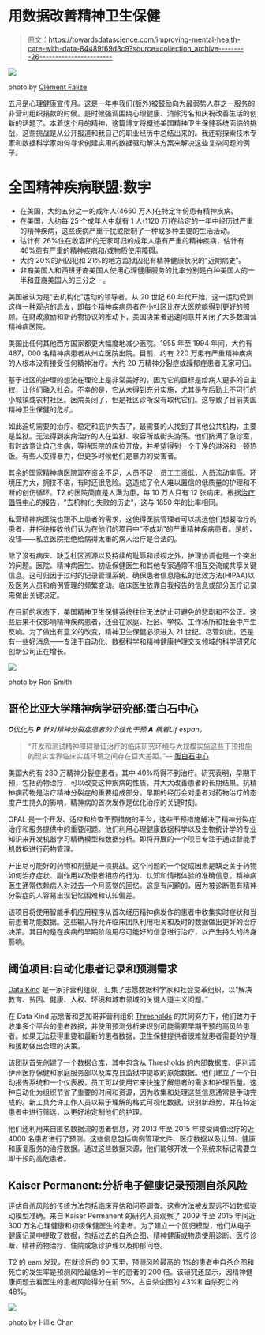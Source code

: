 # 用数据改善精神卫生保健

> 原文：<https://towardsdatascience.com/improving-mental-health-care-with-data-84489f69d8c9?source=collection_archive---------26----------------------->

![](img/da2ef7fd33599c14f1fea4f85852bc0d.png)

photo by [Clément Falize](https://unsplash.com/@centelm)

五月是心理健康宣传月。这是一年中我们(额外)被鼓励向为最弱势人群之一服务的非营利组织捐款的时候。是时候强调围绕心理健康、消除污名和庆祝改善生活的创新的话题了。本着这个月的精神，这篇博文将概述美国精神卫生保健系统面临的挑战，这些挑战是从公开报道和我自己的职业经历中总结出来的。我还将探索技术专家和数据科学家如何寻求创建实用的数据驱动解决方案来解决这些复杂问题的例子。

# 全国精神疾病联盟:数字

*   在美国，大约五分之一的成年人(4660 万人)在特定年份患有精神疾病。
*   在美国，大约每 25 个成年人中就有 1 人(1120 万)在给定的一年中经历过严重的精神疾病，这些疾病严重干扰或限制了一种或多种主要的生活活动。
*   估计有 26%住在收容所的无家可归的成年人患有严重的精神疾病，估计有 46%患有严重的精神疾病和/或物质使用障碍。
*   大约 20%的州囚犯和 21%的地方监狱囚犯有精神健康状况的“近期病史”。
*   非裔美国人和西班牙裔美国人使用心理健康服务的比率分别是白种美国人的一半和亚裔美国人的三分之一。

美国被认为是“去机构化”运动的领导者。从 20 世纪 60 年代开始，这一运动受到这样一种观点的启发，即每个精神疾病患者在小社区比在大医院能得到更好的照顾。在财政激励和新药物协议的推动下，美国决策者迅速同意并关闭了大多数国营精神病医院。

美国比任何其他西方国家都更大幅度地减少医院。1955 年至 1994 年间，大约有 487，000 名精神病患者从州立医院出院。目前，约有 220 万患有严重精神疾病的人根本没有接受任何精神治疗。大约 20 万精神分裂症或躁郁症患者无家可归。

基于社区的护理的想法在理论上是非常美好的，因为它的目标是给病人更多的自主权，让他们融入社会。不幸的是，它从未得到充分实施，尤其是在后勤上不可行的小城镇或农村社区。医院关闭了，但是社区诊所没有取代它们。这导致了目前美国精神卫生保健的危机。

如此迫切需要的治疗、稳定和庇护失去了，最需要的人找到了其他公共机构，主要是监狱。无法得到疾病治疗的人在监狱、收容所或街头游荡。他们挤满了急诊室，有时故意让自己生病，等待医院的床位开放，并希望得到一个干净的淋浴和一顿热饭。有些人变得暴力，但更多时候他们是暴力的受害者。

其余的国家精神病医院现在资金不足，人员不足，员工工资低，人员流动率高。环境压力大，拥挤不堪，有时还很危险。这造成了令人难以置信的低质量的护理和不断的创伤循环。T2 的医院简直是人满为患，每 10 万人只有 12 张病床。根据[治疗倡导中心](https://www.treatmentadvocacycenter.org/)的报告，“去机构化:失败的历史”，这与 1850 年的比率相同。

私营精神病医院也跟不上患者的需求，这使得医院管理者可以挑选他们想要治疗的患者，并拒绝接收他们认为在他们的项目中“不成功”的严重精神疾病患者。是的，没错——私立医院拒绝给病得太重的病人治疗是合法的。

除了没有病床、缺乏社区资源以及持续的耻辱和歧视之外，护理协调也是一个突出的问题。医院、精神病医生、初级保健医生和其他专家通常不相互交流或共享关键信息。这可归因于过时的记录管理系统、确保患者信息隐私的低效方法(HIPAA)以及医务人员和病例管理的频繁变动。临床医生依靠自我报告的信息或部分医疗记录来做出关键决定。

在目前的状态下，美国精神卫生保健系统往往无法防止可避免的悲剧和不公正。这些后果不仅影响精神疾病患者，还会在家庭、社区、学校、工作场所和社会中产生反响。为了做出有意义的改变，精神卫生保健必须进入 21 世纪。尽管如此，还是有一些好消息——专注于自动化、数据科学和精神健康护理交叉领域的科学研究和创新公司正在增长。

![](img/78ac4f4b7ba6869d31383e6a9c158298.png)

photo by Ron Smith

## 哥伦比亚大学精神病学研究部:蛋白石中心

***O***优化与 ***P*** *针对精神分裂症患者的个性化干预* ***A*** *横着****L****if espan。*

> “开发和测试精神障碍循证治疗的临床研究环境与大规模实施这些干预措施的现实世界临床实践环境之间存在巨大差距。”— [蛋白石中心](https://www.columbiapsychiatry.org/research/research-centers/optimizing-and-personalizing-interventions-people-schizophrenia-across)

美国大约有 280 万精神分裂症患者，其中 40%将得不到治疗。研究表明，早期干预，包括药物治疗，可以改变这种疾病的性质，并大大改善患者的长期结果。抗精神病药物是治疗精神分裂症的重要组成部分。早期的经历会对患者对药物治疗的态度产生持久的影响，精神病的首次发作是优化治疗的关键时刻。

OPAL 是一个开发、适应和检查干预措施的平台，这些干预措施解决了精神分裂症治疗和服务提供中的重要问题。他们利用心理健康数据科学以及生物统计学的专业知识来开发机器学习精确模型和数据分析。即将开展的一个项目专注于通过智能手机数据进行药物管理。

开出尽可能好的药物和剂量是一项挑战。这个问题的一个促成因素是缺乏关于药物如何治疗症状、副作用以及患者相应的行为、认知和情绪体验的准确信息。精神病医生通常依赖病人对过去一个月感觉的回忆。这是有问题的，因为被诊断患有精神分裂症的人容易出现记忆困难和认知偏差。

该项目将使用智能手机应用程序从首次经历精神病发作的患者中收集实时症状和当前患者功能数据。这些输入将允许临床团队利用相关和及时的数据做出更好的治疗决策。其目的是在疾病的早期阶段用尽可能好的信息进行治疗，以产生持久的终身影响。

## 阈值项目:自动化患者记录和预测需求

[Data Kind](https://www.datakind.org/) 是一家非营利组织，汇集了志愿数据科学家和社会变革组织，以“解决教育、贫困、健康、人权、环境和城市领域的关键人道主义问题。”

在 Data Kind 志愿者和芝加哥非营利组织 [Thresholds](https://www.datakind.org/projects/de-siloing-data-to-help-improve-the-lives-of-those-suffering-from-mental-illness) 的共同努力下，他们致力于收集多个平台的患者数据，并使用预测分析来识别可能需要早期干预的高风险患者。如果无法获得重要和最新的患者数据，卫生保健提供者很难就患者需要的护理和援助做出合理的决策。

该团队首先创建了一个数据仓库，其中包含从 Thresholds 的内部数据库、伊利诺伊州医疗保健和家庭服务部以及库克县监狱中提取的原始数据。他们建立了一个自动报告系统和一个仪表板，员工可以使用它来快速了解患者的需求和护理质量。这种自动化为组织节省了重要的时间和资源，因为收集和处理这些信息通常是手动完成的。新工具允许工作人员以易于理解的格式可视化数据，识别新趋势，并在特定患者中进行筛选，以更好地定制他们的护理。

他们还利用来自匿名数据流的患者信息，对 2013 年至 2015 年接受阈值治疗的近 4000 名患者进行了预测。这些信息包括病例管理文件、医疗数据以及认知、健康和康复服务的治疗数据。通过这些数据来源，他们能够开发一个系统来标记需要立即干预的高危患者。

## Kaiser Permanent:分析电子健康记录预测自杀风险

评估自杀风险的传统方法包括临床评估和问卷调查。这些方法被发现远不如数据驱动模型准确。来自 Kaiser Permanent 的研究人员观察了 2009 年至 2015 年间近 300 万名心理健康和初级保健医生的患者。为了建立一个回归模型，他们从电子健康记录中提取了数据，包括过去的自杀企图、精神健康或物质使用诊断、医疗诊断、精神药物治疗、住院或急诊护理以及抑郁问卷。

T2 的 eam 发现，在就诊后的 90 天里，预测风险最高的 1%的患者中自杀企图和死亡的发生率是预测风险最低的一半的患者的 200 倍。该研究还显示，因精神健康问题去看医生的患者风险得分在前 5%，占自杀企图的 43%和自杀死亡的 48%。

![](img/c125ca5b484d4c806950d7182fa09abc.png)

photo by Hillie Chan